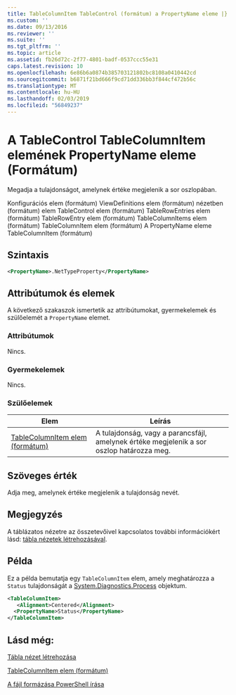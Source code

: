 ```yaml
---
title: TableColumnItem TableControl (formátum) a PropertyName eleme |} A Microsoft Docs
ms.custom: ''
ms.date: 09/13/2016
ms.reviewer: ''
ms.suite: ''
ms.tgt_pltfrm: ''
ms.topic: article
ms.assetid: fb26d72c-2f77-4801-badf-0537ccc55e31
caps.latest.revision: 10
ms.openlocfilehash: 6e86b6a0874b385703121802bc8108a0410442cd
ms.sourcegitcommit: b6871f21bd666f9cd71dd336bb3f844cf472b56c
ms.translationtype: MT
ms.contentlocale: hu-HU
ms.lasthandoff: 02/03/2019
ms.locfileid: "56849237"
---
```

# <a name="propertyname-element-for-tablecolumnitem-for-tablecontrol-format"></a>A TableControl TableColumnItem elemének PropertyName eleme (Formátum)

Megadja a tulajdonságot, amelynek értéke megjelenik a sor oszlopában.

Konfigurációs elem (formátum) ViewDefinitions elem (formátum) nézetben (formátum) elem TableControl elem (formátum) TableRowEntries elem (formátum) TableRowEntry elem (formátum) TableColumnItems elem (formátum) TableColumnItem elem (formátum) A PropertyName eleme TableColumnItem (formátum)

## <a name="syntax"></a>Szintaxis

```xml
<PropertyName>.NetTypeProperty</PropertyName>
```

## <a name="attributes-and-elements"></a>Attribútumok és elemek

A következő szakaszok ismertetik az attribútumokat, gyermekelemek és szülőelemét a `PropertyName` elemet.

### <a name="attributes"></a>Attribútumok

Nincs.

### <a name="child-elements"></a>Gyermekelemek

Nincs.

### <a name="parent-elements"></a>Szülőelemek

|Elem|Leírás|
|-------------|-----------------|
|[TableColumnItem elem (formátum)](./tablecolumnitem-element-for-tablecolumnitems-for-tablecontrol-format.md)|A tulajdonság, vagy a parancsfájl, amelynek értéke megjelenik a sor oszlop határozza meg.|

## <a name="text-value"></a>Szöveges érték

Adja meg, amelynek értéke megjelenik a tulajdonság nevét.

## <a name="remarks"></a>Megjegyzés

A táblázatos nézetre az összetevőivel kapcsolatos további információkért lásd: [tábla nézetek létrehozásával](./creating-a-table-view.md).

## <a name="example"></a>Példa

Ez a példa bemutatja egy `TableColumnItem` elem, amely meghatározza a `Status` tulajdonságát a [System.Diagnostics.Process](/dotnet/api/System.Diagnostics.Process) objektum.

```xml
<TableColumnItem>
   <Alignment>Centered</Alignment>
  <PropertyName>Status</PropertyName>
</TableColumnItem>

```

## <a name="see-also"></a>Lásd még:

[Tábla nézet létrehozása](./creating-a-table-view.md)

[TableColumnItem elem (formátum)](./tablecolumnitem-element-for-tablecolumnitems-for-tablecontrol-format.md)

[A fájl formázása PowerShell írása](./writing-a-powershell-formatting-file.md)
